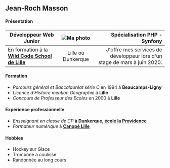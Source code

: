 ## Jean-Roch Masson
#### Présentation
| Développeur Web Junior | ![Ma photo](https://media.licdn.com/dms/image/C4D03AQF4eVz8aulbcQ/profile-displayphoto-shrink_200_200/0?e=1577318400&v=beta&t=FRbW7IxVqo0_3P79gdQ5esecG4JDrGaCErdTGJp6ojk) | Spécialisation PHP - Synfony |
| ------ | :------: | ------: |
| En formation à la **[Wild Code School de Lille](https://www.wildcodeschool.com/fr-BE/campus/lille)** | Lille ou Dunkerque | J'offre mes services de développeur lors d'un stage de mars à juin 2020. |

#### Formation
* _Parcours général et Baccalauréat série C_ en 1994 à **Beaucamps-Ligny**
* _Licence d'Histoire mention Géographie_ à **Lille**
* _Concours de Professeur des Ecoles_ en 2000 à **Lille**

#### Expérience professionnelle
* _Ensseignant en classe de CP_ **à Dunkerque, [école la Providence](http://ecolelaprovidence.fr)**
* _Formateur numérique_ à **[Canopé Lille](https://www.reseau-canope.fr/crdp-lille/)**

#### Hobbies
* Hockey sur Glace
* Trombone à coulisse
* Randonnée au long cours
